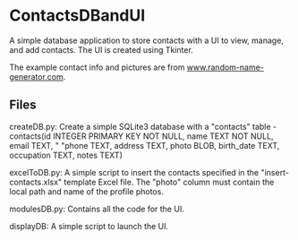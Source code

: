 # ContactsDBandUI
A simple database application to store contacts with a UI to view, manage, and add contacts. The UI is created using Tkinter.

The example contact info and pictures are from www.random-name-generator.com.

## Files
createDB.py: Create a simple SQLite3 database with a "contacts" table -  
                    contacts(id INTEGER PRIMARY KEY NOT NULL, name TEXT NOT NULL, email TEXT, "
                    "phone TEXT, address TEXT, photo BLOB, birth_date TEXT, occupation TEXT, notes TEXT)

excelToDB.py: A simple script to insert the contacts specified in the "insert-contacts.xlsx" template Excel file. The "photo" column must contain the local path and name of the profile photos.

modulesDB.py: Contains all the code for the UI. 

displayDB: A simple script to launch the UI.
